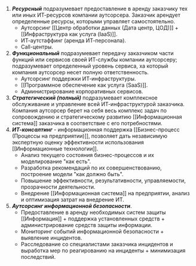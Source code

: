 1. ***Ресурсный*** подразумевает предоставление в аренду заказчику тех или иных ИТ-ресурсов компании аутсорсера. Заказчик арендует определенные ресурсы, которыми управляет самостоятельно.
	- Аутсорсинг [[Центр обработки данных (Дата центр, ЦОД)]] + [[Инфраструктура как услуга (IaaS)]].
	- ИТ-аутстаффинг (аренда ИТ-персонала).
	- Call-центры.
2. ***Функциональный*** подразумевает передачу заказчиком части функций или сервисов своей ИТ-службы компании аутсорсеру; подразумевает определенный уровень сервиса, ха который компания аутсорсер несет полную ответственность.
	- Аутсорсинг поддержки ИТ-инфраструктуры.
	- [[Программное обеспечение как услуга (SaaS)]].
	- Администрирование корпоративных сервисов.
3. ***Стратегический (полный)*** подразумевает комплексное обслуживание и управление всей ИТ-инфраструктурой заказчика. Компания аутсорсер берет на себя весь комплекс задач по сопровождению и стратегическому развитию [[Информационная система]] заказчика в соответствие с его потребностями.
4. ***ИТ-консалтинг*** - информационная поддержка [[Бизнес-процесс (Процессы на предприятии)]], позволяет дать независимую экспертную оценку эффективности использования [[Информационные технологии]].
	- Анализ текущего состояния бизнес-процессов и их моделирование "как есть".
	- Разработка рекомендаций по их совершенствованию, построение модели "как должно быть".
	- Повышение эффективности, результативности, управляемости, прозрачности деятельности.
	- Внедрение [[Информационная система]] на предприятии, анализ и оптимизация затрат на внедрение ИТ.
5. ***Аутсорсинг информационной безопасности***.
	- Предоставление в аренду необходимых систем защиты [[Информация]] + поддержка установленных средств + администрирование средств защиты информации.
	- Мониторинг событий информационной безопасности + выявление инцидентов.
	- Расследование со специалистами заказчика инцидентов и выработка мер по реагированию на инциденты + минимизация последствий.